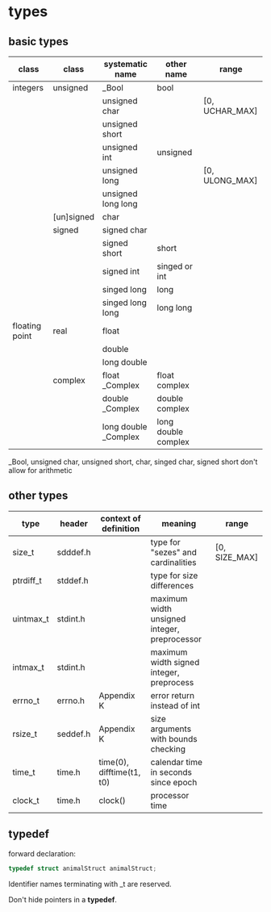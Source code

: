 # types

## basic types

| class    |class| systematic name | other name | range |
| -------- | --------------- | ---------- | ---- | ---- |
| integers | unsigned        | \_Bool | bool |  |
| | |unsigned char| | [0, UCHAR_MAX] |
| | |unsigned short| | |
| | |unsigned int|unsigned||
| | |unsigned long| | [0, ULONG_MAX] |
| | |unsigned long long| | |
| |\[un]signed|char| | |
| |signed|signed char| | |
| | |signed short|short||
| | |signed int|singed or int||
| | |singed long|long||
| | |singed long long|long long||
|floating point|real|float|||
| | |double| | |
| | |long double| | |
| |complex|float \_Complex|float complex||
| | |double \_Complex|double complex||
| | |long double \_Complex|long double complex||

\_Bool, unsigned char, unsigned short, char, singed char, signed short don't allow for arithmetic

## other types

| type| header| context of definition| meaning | range |
| --- | --- | --- | --- | --- |
| size_t | sdddef.h |  | type for "sezes" and cardinalities | [0, SIZE_MAX] |
| ptrdiff_t | stddef.h |  | type for size differences    |     |
| uintmax_t | stdint.h | | maximum width unsigned integer, preprocessor | |
| intmax_t  | stdint.h |   | maximum width signed integer, preprocess     |               |
| errno_t   | errno.h  | Appendix K  | error return instead of int           |  |
| rsize_t   | seddef.h | Appendix K  | size arguments with bounds checking          |               |
| time_t    | time.h   | time(0), difftime(t1, t0) | calendar time in seconds since epoch         |  |
| clock_t   | time.h   | clock() | processor time                               |               |

## typedef

forward declaration:

```c
typedef struct animalStruct animalStruct;
```

Identifier names terminating with \_t are reserved.

Don't hide pointers in a **typedef**.

